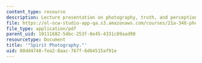 ```yaml
---
content_type: resource
description: Lecture presentation on photography, truth, and perception.
file: https://ol-ocw-studio-app-qa.s3.amazonaws.com/courses/21a-348-photography-and-truth-spring-2008/00dd4748fea28aac767f6d64515af91e_MIT21A_348S08_spirits.pdf
file_type: application/pdf
parent_uid: 19111682-54bc-253f-8e45-4331c89aad90
resourcetype: Document
title: '"Spirit Photography."'
uid: 00dd4748-fea2-8aac-767f-6d64515af91e
---
```

